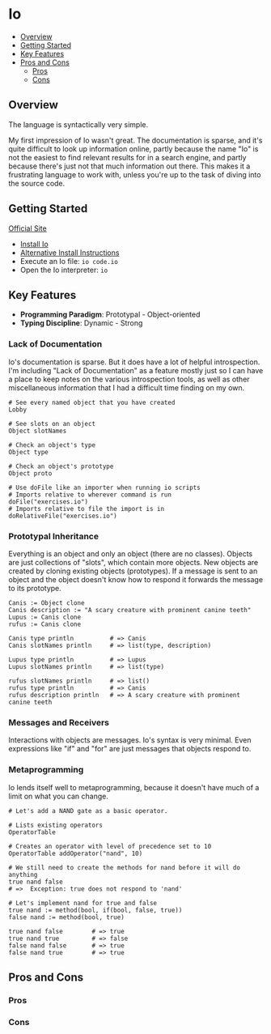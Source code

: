 # Io

* [Overview](#overview)
* [Getting Started](#getting-started)
* [Key Features](#key-features)
* [Pros and Cons](#pros-and-cons)
  * [Pros](#pros)
  * [Cons](#cons)

## Overview

The language is syntactically very simple.

My first impression of Io wasn't great. The documentation is sparse, and it's quite difficult to look up information online, partly because the name "Io" is not the easiest to find relevant results for in a search engine, and partly because there's just not that much information out there. This makes it a frustrating language to work with, unless you're up to the task of diving into the source code.

## Getting Started

[Official Site](http://iolanguage.org/)

* [Install Io](https://github.com/stevedekorte/io#installing)
* [Alternative Install Instructions](https://en.wikibooks.org/wiki/Io_Programming/Beginner%27s_Guide/Getting_Started#Install)
* Execute an Io file: `io code.io`
* Open the Io interpreter: `io`

## Key Features

* **Programming Paradigm**: Prototypal - Object-oriented
* **Typing Discipline**: Dynamic - Strong

### Lack of Documentation

Io's documentation is sparse. But it does have a lot of helpful introspection. I'm including "Lack of Documentation" as a feature mostly just so I can have a place to keep notes on the various introspection tools, as well as other miscellaneous information that I had a difficult time finding on my own.
```io
# See every named object that you have created
Lobby

# See slots on an object
Object slotNames

# Check an object's type
Object type

# Check an object's prototype
Object proto

# Use doFile like an importer when running io scripts
# Imports relative to wherever command is run
doFile("exercises.io")
# Imports relative to file the import is in
doRelativeFile("exercises.io")
```

### Prototypal Inheritance

Everything is an object and only an object (there are no classes). Objects are just collections of "slots", which contain more objects. New objects are created by cloning existing objects (prototypes). If a message is sent to an object and the object doesn't know how to respond it forwards the message to its prototype.
```io
Canis := Object clone
Canis description := "A scary creature with prominent canine teeth"
Lupus := Canis clone
rufus := Canis clone

Canis type println          # => Canis
Canis slotNames println     # => list(type, description)

Lupus type println          # => Lupus
Lupus slotNames println     # => list(type)

rufus slotNames println     # => list()
rufus type println          # => Canis
rufus description println   # => A scary creature with prominent canine teeth
```

### Messages and Receivers

Interactions with objects are messages. Io's syntax is very minimal. Even expressions like "if" and "for" are just messages that objects respond to.

### Metaprogramming

Io lends itself well to metaprogramming, because it doesn't have much of a limit on what you can change.
```io
# Let's add a NAND gate as a basic operator.

# Lists existing operators
OperatorTable

# Creates an operator with level of precedence set to 10
OperatorTable addOperator("nand", 10)

# We still need to create the methods for nand before it will do anything
true nand false
# =>  Exception: true does not respond to 'nand'

# Let's implement nand for true and false
true nand := method(bool, if(bool, false, true))
false nand := method(bool, true)

true nand false        # => true
true nand true         # => false
false nand false       # => true
false nand true        # => true

```

## Pros and Cons

### Pros

### Cons
